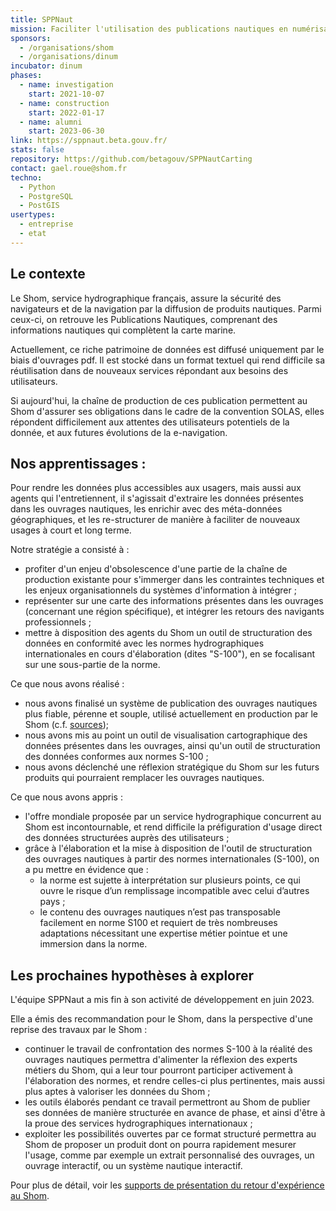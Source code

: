 ```yaml
---
title: SPPNaut
mission: Faciliter l'utilisation des publications nautiques en numérisant les données qu'elles contiennent
sponsors:
  - /organisations/shom
  - /organisations/dinum
incubator: dinum
phases:
  - name: investigation
    start: 2021-10-07
  - name: construction
    start: 2022-01-17
  - name: alumni
    start: 2023-06-30
link: https://sppnaut.beta.gouv.fr/
stats: false
repository: https://github.com/betagouv/SPPNautCarting
contact: gael.roue@shom.fr
techno:
  - Python
  - PostgreSQL
  - PostGIS
usertypes:
  - entreprise
  - etat
---
```

## Le contexte

Le Shom, service hydrographique français, assure la sécurité des navigateurs et de la navigation par la diffusion de produits nautiques. Parmi ceux-ci, on retrouve les Publications Nautiques, comprenant des informations nautiques qui complètent la carte marine.

Actuellement, ce riche patrimoine de données est diffusé uniquement par le biais d'ouvrages pdf. Il est stocké dans un format textuel qui rend difficile sa réutilisation dans de nouveaux services répondant aux besoins des utilisateurs.

Si aujourd'hui, la chaîne de production de ces publication permettent au Shom d'assurer ses obligations dans le cadre de la convention SOLAS, elles répondent difficilement aux attentes des utilisateurs potentiels de la donnée, et aux futures évolutions de la e-navigation.


## Nos apprentissages :

Pour rendre les données plus accessibles aux usagers, mais aussi aux agents qui l'entretiennent, il s'agissait d'extraire les données présentes dans les ouvrages nautiques, les enrichir avec des méta-données géographiques, et les re-structurer de manière à faciliter de nouveaux usages à court et long terme.

Notre stratégie a consisté à :

- profiter d'un enjeu d'obsolescence d'une partie de la chaîne de production existante pour s'immerger dans les contraintes techniques et les enjeux organisationnels du systèmes d'information à intégrer ;
- représenter sur une carte des informations présentes dans les ouvrages (concernant une région spécifique), et intégrer les retours des navigants professionnels ;
- mettre à disposition des agents du Shom un outil de structuration des données en conformité avec les normes hydrographiques internationales en cours d'élaboration (dites "S-100"), en se focalisant sur une sous-partie de la norme.

Ce que nous avons réalisé :

- nous avons finalisé un système de publication des ouvrages nautiques plus fiable, pérenne et souple, utilisé actuellement en production par le Shom (c.f. [sources](https://github.com/betagouv/SPPNautSPO));
- nous avons mis au point un outil de visualisation cartographique des données présentes dans les ouvrages, ainsi qu'un outil de structuration des données conformes aux normes S-100 ;
- nous avons déclenché une réflexion stratégique du Shom sur les futurs produits qui pourraient remplacer les ouvrages nautiques.

Ce que nous avons appris :
- l'offre mondiale proposée par un service hydrographique concurrent au Shom est incontournable, et rend difficile la préfiguration d'usage direct des données structurées auprès des utilisateurs ;
- grâce à l'élaboration et la mise à disposition de l'outil de structuration des ouvrages nautiques à partir des normes internationales (S-100), on a pu mettre en évidence que :
  - la norme est sujette à interprétation sur plusieurs points, ce qui ouvre le risque d’un remplissage incompatible avec celui d’autres pays ;
  - le contenu des ouvrages nautiques n’est pas transposable facilement en norme S100 et requiert de très nombreuses adaptations nécessitant une expertise métier pointue et une immersion dans la norme.

## Les prochaines hypothèses à explorer

L'équipe SPPNaut a mis fin à son activité de développement en juin 2023.

Elle a émis des recommandation pour le Shom, dans la perspective d'une reprise des travaux par le Shom :

- continuer le travail de confrontation des normes S-100 à la réalité des ouvrages nautiques permettra d'alimenter la réflexion des experts métiers du Shom, qui a leur tour pourront participer activement à l'élaboration des normes, et rendre celles-ci plus pertinentes, mais aussi plus aptes à valoriser les données du Shom ;
- les outils élaborés pendant ce travail permettront au Shom de publier ses données de manière structurée en avance de phase, et ainsi d'être à la proue des services hydrographiques internationaux ;
- exploiter les possibilités ouvertes par ce format structuré permettra au Shom de proposer un produit dont on pourra rapidement mesurer l'usage, comme par exemple un extrait personnalisé des ouvrages, un ouvrage interactif, ou un système nautique interactif.

Pour plus de détail, voir les [supports de présentation du retour d'expérience au Shom](https://github.com/betagouv/SPPNautCarting/blob/main/docs/Retex_complet_findemission_20230630.pdf).

